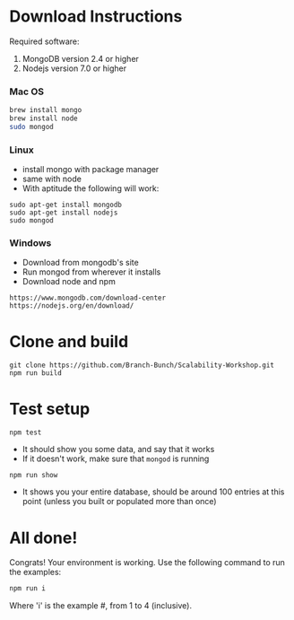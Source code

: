 # Download Instructions

Required software:

1. MongoDB version 2.4 or higher
2. Nodejs version 7.0 or higher

### Mac OS
```bash 
brew install mongo
brew install node
sudo mongod
```

### Linux
- install mongo with package manager
- same with node
- With aptitude the following will work:
```
sudo apt-get install mongodb
sudo apt-get install nodejs
sudo mongod
```

### Windows
- Download from mongodb's site
- Run mongod from wherever it installs
- Download node and npm
```
https://www.mongodb.com/download-center
https://nodejs.org/en/download/
```

# Clone and build
```
git clone https://github.com/Branch-Bunch/Scalability-Workshop.git
npm run build
```

# Test setup
```
npm test
```
- It should show you some data, and say that it works
- If it doesn't work, make sure that ```mongod``` is running

```
npm run show
```
- It shows you your entire database, should be around 100 entries at this point (unless you built or populated more than once)

# All done!
Congrats! Your environment is working. Use the following command to run the examples:

```bash
npm run i
```
Where 'i' is the example #, from 1 to 4 (inclusive).
